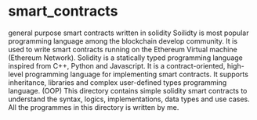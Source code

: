 # smart_contracts
general purpose smart contracts written in solidity
Soilidty is most popular programming language among the blockchain develop community.
It is used to write smart contracts running on the Ethereum Virtual machine (Ethereum Network).
Solidity is a statically typed programming language inspired from C++, Python and Javascript.
It is a contract-oriented, high-level programming language for implementing smart contracts.
It supports inheritance, libraries and complex user-defined types programming language. (OOP)
This directory contains simple solidity smart contracts to understand the syntax, logics, implementations, data types and use cases.
All the programmes in this directory is written by me.
